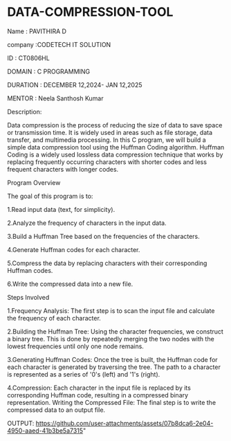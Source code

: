 # DATA-COMPRESSION-TOOL
Name : PAVITHIRA D

company :CODETECH IT SOLUTION

ID : CT0806HL

DOMAIN : C PROGRAMMING

DURATION : DECEMBER 12,2024- JAN 12,2025

MENTOR : Neela Santhosh Kumar

Description:

Data compression is the process of reducing the size of data to save space or transmission time. It is widely used in areas such as file storage, data transfer, and multimedia processing. In this C program, we will build a simple data compression tool using the Huffman Coding algorithm. Huffman Coding is a widely used lossless data compression technique that works by replacing frequently occurring characters with shorter codes and less frequent characters with longer codes.

Program Overview


The goal of this program is to:


1.Read input data (text, for simplicity).

2.Analyze the frequency of characters in the input data.

3.Build a Huffman Tree based on the frequencies of the characters.

4.Generate Huffman codes for each character.

5.Compress the data by replacing characters with their corresponding Huffman codes.

6.Write the compressed data into a new file.

Steps Involved

1.Frequency Analysis: The first step is to scan the input file and calculate the frequency of each character.


2.Building the Huffman Tree: Using the character frequencies, we construct a binary tree. This is done by repeatedly merging the two nodes with the lowest frequencies until only one node remains.


3.Generating Huffman Codes: Once the tree is built, the Huffman code for each character is generated by traversing the tree. The path to a character is represented as a series of '0's (left) and '1's (right).


4.Compression: Each character in the input file is replaced by its corresponding Huffman code, resulting in a compressed binary representation.
Writing the Compressed File: The final step is to write the compressed data to an output file.

OUTPUT: https://github.com/user-attachments/assets/07b8dca6-2e04-4950-aaed-41b3be5a7315" 
